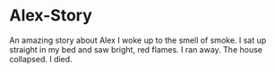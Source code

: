 # Alex-Story
An amazing story about Alex
I woke up to the smell of smoke.
I sat up straight in my bed and saw bright, red flames.
I ran away.
The house collapsed.
I died.

